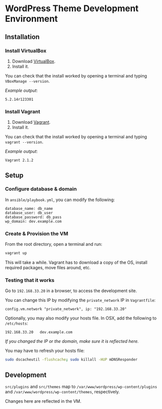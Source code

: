 # WordPress Theme Development Environment

## Installation

### Install VirtualBox

1) Download [VirtualBox](https://www.virtualbox.org/wiki/Downloads).
2) Install it.

You can check that the install worked by opening a terminal and typing `VBoxManage --version`.

_Example output_:

```
5.2.14r123301
```

### Install Vagrant

1) Download [Vagrant](https://www.vagrantup.com/downloads.html).
2) Install it.

You can check that the install worked by opening a terminal and typing `vagrant --version`.

_Example output_:

```
Vagrant 2.1.2
```

## Setup

### Configure database & domain

In `ansible/playbook.yml`, you can modify the following:

```ansible
database_name: db_name
database_user: db_user
database_password: db_pass
wp_domain: dev.example.com
```

### Create & Provision the VM

From the root directory, open a terminal and run:

```bash
vagrant up
```

This will take a while. Vagrant has to download a copy of the OS, install required packages, move files around, etc.

### Testing that it works

Go to `192.168.33.20` in a browser, to access the development site.

You can change this IP by modifying the `private_network` IP in `Vagrantfile`:

```
config.vm.network "private_network", ip: "192.168.33.20"
```

Optionally, you may also modify your hosts file. In OSX, add the following to `/etc/hosts`:

```
192.168.33.20   dev.example.com
```

_If you changed the IP or the domain, make sure it is reflected here._

You may have to refresh your hosts file:

```bash
sudo dscacheutil -flushcache; sudo killall -HUP mDNSResponder
```

## Development

`src/plugins` and `src/themes` map to `/var/www/wordpress/wp-content/plugins` and `/var/www/wordpress/wp-content/themes`, respectively.

Changes here are reflected in the VM.